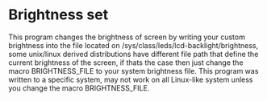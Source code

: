 # Brightness set

This program changes the brightness of screen by writing your custom brightness into the file located
on /sys/class/leds/lcd-backlight/brightness, some unix/linux derived distributions have different
file path that define the current brightness of the screen, if thats the case then just change the
macro BRIGHTNESS_FILE to your system brightness file. This program was written to a specific system, may not
work on all Linux-like system unless you change the macro BRIGHTNESS_FILE.
